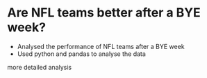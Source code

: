 # Are NFL teams better after a BYE week?
* Analysed the performance of NFL teams after a BYE week 
* Used python and pandas to analyse the data


more detailed analysis

